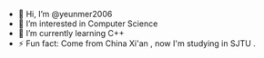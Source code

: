 - 👋 Hi, I’m @yeunmer2006
- 👀 I’m interested in Computer Science 
- 🌱 I’m currently learning C++ 
- ⚡ Fun fact: Come from China Xi'an , now I'm studying in SJTU .

<!---
yeunmer2006/yeunmer2006 is a ✨ special ✨ repository because its `README.md` (this file) appears on your GitHub profile.
You can click the Preview link to take a look at your changes.
--->
